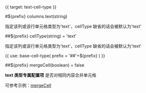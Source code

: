 {{ target: text-cell-type }}

#${prefix} columns.text(string)

指定该列或该行单元格类型为'text'，cellType 缺省的话会被默认为'text'

##${prefix} cellType(string) = 'text'

指定该列或该行单元格类型为'text'，cellType 缺省的话会被默认为'text'

{{ use: base-cell-type(
    prefix = '##'+${prefix}
) }}

##${prefix} mergeCell(boolean) = false

**text 类型专属配置项** 是否对相同内容合并单元格

可参考示例：[mergeCell](../demo/basic-functionality/merge)
